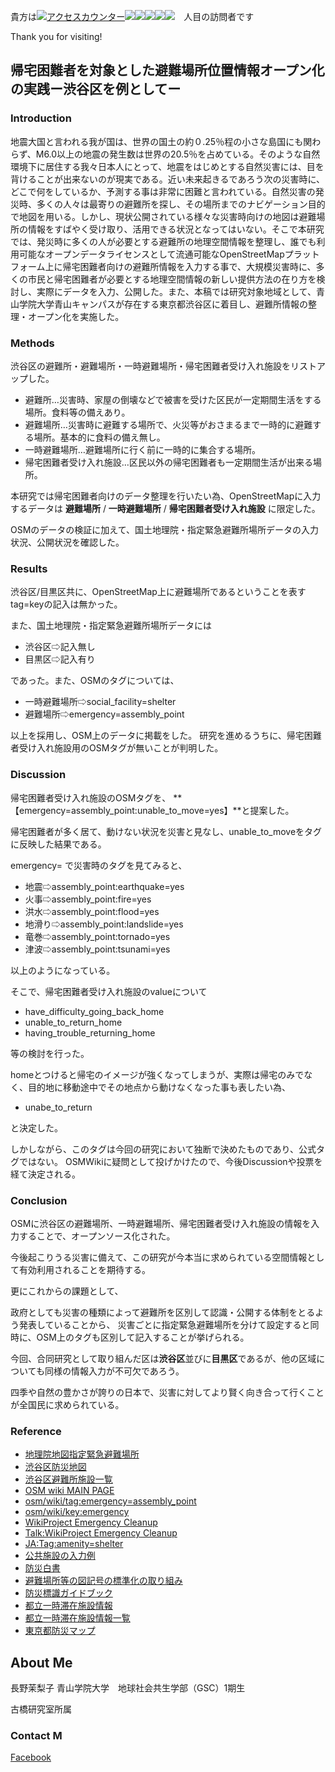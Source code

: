 

貴方は<!--タグはここから--><a href="http://www.rays-counter.com/"><img src="http://www.rays-counter.com/d411_f6_231/5b28c43192109/" alt="アクセスカウンター" border="0"></a><img src="http://www.rays-counter.com/images/counter_01.gif" border="0"><img src="http://www.rays-counter.com/images/counter_02.gif" border="0"><img src="http://www.rays-counter.com/images/counter_03.gif" border="0"><img src="http://www.rays-counter.com/images/counter_04.gif" border="0" ><img src="http://www.rays-counter.com/images/counter_05.gif" border="0"><!--ここまで-->　人目の訪問者です


Thank you for visiting!

## 帰宅困難者を対象とした避難場所位置情報オープン化の実践ー渋谷区を例としてー

### Introduction
地震大国と言われる我が国は、世界の国土の約０.25％程の小さな島国にも関わらず、M6.0以上の地震の発生数は世界の20.5％を占めている。そのような自然環境下に居住する我々日本人にとって、地震をはじめとする自然災害には、目を背けることが出来ないのが現実である。近い未来起きるであろう次の災害時に、どこで何をしているか、予測する事は非常に困難と言われている。自然災害の発災時、多くの人々は最寄りの避難所を探し、その場所までのナビゲーション目的で地図を用いる。しかし、現状公開されている様々な災害時向けの地図は避難場所の情報をすばやく受け取り、活用できる状況となってはいない。そこで本研究では、発災時に多くの人が必要とする避難所の地理空間情報を整理し、誰でも利用可能なオープンデータライセンスとして流通可能なOpenStreetMapプラットフォーム上に帰宅困難者向けの避難所情報を入力する事で、大規模災害時に、多くの市民と帰宅困難者が必要とする地理空間情報の新しい提供方法の在り方を検討し、実際にデータを入力、公開した。また、本稿では研究対象地域として、青山学院大学青山キャンパスが存在する東京都渋谷区に着目し、避難所情報の整理・オープン化を実施した。


### Methods
渋谷区の避難所・避難場所・一時避難場所・帰宅困難者受け入れ施設をリストアップした。
* 避難所…災害時、家屋の倒壊などで被害を受けた区民が一定期間生活をする場所。食料等の備えあり。
* 避難場所…災害時に避難する場所で、火災等がおさまるまで一時的に避難する場所。基本的に食料の備え無し。
* 一時避難場所…避難場所に行く前に一時的に集合する場所。
* 帰宅困難者受け入れ施設…区民以外の帰宅困難者も一定期間生活が出来る場所。

本研究では帰宅困難者向けのデータ整理を行いたい為、OpenStreetMapに入力するデータは
**避難場所**   /  **一時避難場所** /  **帰宅困難者受け入れ施設**   に限定した。

OSMのデータの検証に加えて、国土地理院・指定緊急避難所場所データの入力状況、公開状況を確認した。


### Results
渋谷区/目黒区共に、OpenStreetMap上に避難場所であるということを表すtag=keyの記入は無かった。

また、国土地理院・指定緊急避難所場所データには

* 渋谷区⇨記入無し
* 目黒区⇨記入有り

であった。また、OSMのタグについては、
* 一時避難場所⇨social_facility=shelter
* 避難場所⇨emergency=assembly_point

以上を採用し、OSM上のデータに掲載をした。
研究を進めるうちに、帰宅困難者受け入れ施設用のOSMタグが無いことが判明した。


### Discussion
帰宅困難者受け入れ施設のOSMタグを、
**【emergency=assembly_point:unable_to_move=yes】**と提案した。

帰宅困難者が多く居て、動けない状況を災害と見なし、unable_to_moveをタグに反映した結果である。


emergency= で災害時のタグを見てみると、
* 地震⇨assembly_point:earthquake=yes
* 火事⇨assembly_point:fire=yes
* 洪水⇨assembly_point:flood=yes
* 地滑り⇨assembly_point:landslide=yes
* 竜巻⇨assembly_point:tornado=yes
* 津波⇨assembly_point:tsunami=yes

以上のようになっている。

そこで、帰宅困難者受け入れ施設のvalueについて
* have_difficulty_going_back_home
* unable_to_return_home
* having_trouble_returning_home

等の検討を行った。

homeとつけると帰宅のイメージが強くなってしまうが、実際は帰宅のみでなく、目的地に移動途中でその地点から動けなくなった事も表したい為、
* unabe_to_return

と決定した。

しかしながら、このタグは今回の研究において独断で決めたものであり、公式タグではない。
OSMWikiに疑問として投げかけたので、今後Discussionや投票を経て決定される。


### Conclusion
OSMに渋谷区の避難場所、一時避難場所、帰宅困難者受け入れ施設の情報を入力することで、オープンソース化された。

今後起こりうる災害に備えて、この研究が今本当に求められている空間情報として有効利用されることを期待する。

更にこれからの課題として、

政府としても災害の種類によって避難所を区別して認識・公開する体制をとるよう発表していることから、
災害ごとに指定緊急避難場所を分けて設定すると同時に、OSM上のタグも区別して記入することが挙げられる。

今回、合同研究として取り組んだ区は**渋谷区**並びに**目黒区**であるが、他の区域についても同様の情報入力が不可欠であろう。

四季や自然の豊かさが誇りの日本で、災害に対してより賢く向き合って行くことが全国民に求められている。



### Reference
* [地理院地図指定緊急避難場所](https://maps.gsi.go.jp/#14/35.665021/139.695725/&base=std&ls=std%2C0.29%7Cskhb04&disp=11&lcd=skhb04&vs=c1j0h0k0l0u0t0z0r0s0f0&d=vl)
* [渋谷区防災地図](https://www.city.shibuya.tokyo.jp/assets/detail/files/anzen_bosai_hasai_pdf_bosaimap2017.pdf)
* [渋谷区避難所施設一覧](https://www.city.shibuya.tokyo.jp/anzen/bosai/hinan/itiran.html)
* [OSM wiki MAIN PAGE](https://wiki.openstreetmap.org/wiki/JA:Main_Page)
* [osm/wiki/tag:emergency=assembly_point](https://wiki.openstreetmap.org/wiki/JA:Tag:emergency%3Dassembly_point)
* [osm/wiki/key:emergency](https://en.wikipedia.org/wiki/Meeting_point)
* [WikiProject Emergency Cleanup](https://wiki.openstreetmap.org/wiki/JA:WikiProject_Emergency_Cleanup)
* [Talk:WikiProject Emergency Cleanup](https://wiki.openstreetmap.org/wiki/JA:Talk:WikiProject_Emergency_Cleanup)
* [JA:Tag:amenity=shelter](https://wiki.openstreetmap.org/wiki/JA:Tag:amenity%3Dshelter)
* [公共施設の入力例](https://wiki.openstreetmap.org/wiki/JA:Tag:amenity%3Dsocial_centre)
* [防災白書](http://www.bousai.go.jp/kaigirep/hakusho/h30/honbun/index.html)
* [避難場所等の図記号の標準化の取り組み](http://www.bousai.go.jp/kyoiku/zukigo/index.html)
* [防災標識ガイドブック](http://www.bousai.go.jp/kyoiku/zukigo/pdf/symbol_02.pdf)
* [都立一時滞在施設情報](http://www.bousai.metro.tokyo.jp/smart/kitaku_portal/1005196/1005247.html)
* [都立一時滞在施設情報一覧](http://www.bousai.metro.tokyo.jp/smart/_res/projects/default_project/_page_/001/005/247/20180401.pdf)
* [東京都防災マップ](http://map.bousai.metro.tokyo.jp/search_facility_list.html?p1=&p2=51&p3=)





## About Me

長野茉梨子
青山学院大学　地球社会共生学部（GSC）1期生　

古橋研究室所属




### Contact M

[Facebook](https://www.facebook.com/mariko.nagano.92)
